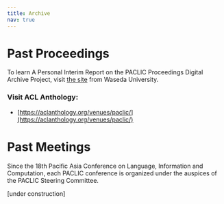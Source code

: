 ```yaml
---
title: Archive
nav: true
---
```


# Past Proceedings

To learn A Personal Interim Report on the PACLIC Proceedings Digital Archive Project, visit [the site](https://github.com/evanwill/workshop-template/blob/main/README.md) from Waseda University.

### Visit ACL Anthology:
- [https://aclanthology.org/venues/paclic/](https://aclanthology.org/venues/paclic/)

# Past Meetings

Since the 18th Pacific Asia Conference on Language, Information and Computation, each PACLIC conference is organized under the auspices of the PACLIC Steering Committee.

[under construction]
